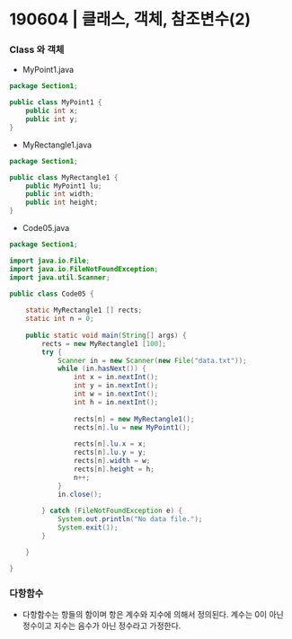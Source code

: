 # 190604 | 클래스, 객체, 참조변수(2)



### Class 와 객체

* MyPoint1.java

```java
package Section1;

public class MyPoint1 {
	public int x;
	public int y;
}
```

* MyRectangle1.java

```java
package Section1;

public class MyRectangle1 {
	public MyPoint1 lu;
	public int width;
	public int height;
}
```

* Code05.java

```java
package Section1;

import java.io.File;
import java.io.FileNotFoundException;
import java.util.Scanner;

public class Code05 {
	
	static MyRectangle1 [] rects;
	static int n = 0;
	
	public static void main(String[] args) {
		rects = new MyRectangle1 [100];
		try {
			Scanner in = new Scanner(new File("data.txt"));
			while (in.hasNext()) {
				int x = in.nextInt();
				int y = in.nextInt();
				int w = in.nextInt();
				int h = in.nextInt();
				
				rects[n] = new MyRectangle1();
				rects[n].lu = new MyPoint1();
				
				rects[n].lu.x = x;
				rects[n].lu.y = y;
				rects[n].width = w;
				rects[n].height = h;			
				n++;			
			}
			in.close();
			
		} catch (FileNotFoundException e) {
			System.out.println("No data file.");
			System.exit(1);
		}

	}

}
```



### 다항함수 

* 다항함수는 항들의 함이며 항은 계수와 지수에 의해서 정의된다. 계수는 0이 아닌 정수이고 지수는  음수가 아닌 정수라고 가정한다.